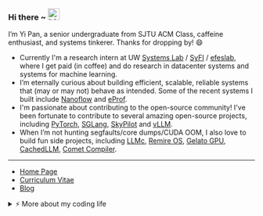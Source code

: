 ### Hi there ~ <img src="https://user-images.githubusercontent.com/1303154/88677602-1635ba80-d120-11ea-84d8-d263ba5fc3c0.gif" width="24px" alt="hi">

I’m Yi Pan, a senior undergraduate from SJTU ACM Class, caffeine enthusiast, and systems tinkerer. Thanks for dropping by! 😄

- Currently I'm a research intern at UW [Systems Lab](https://syslab.cs.washington.edu/) / [SyFI](https://syfi.cs.washington.edu) / [efeslab](https://homes.cs.washington.edu/~baris/team/), where I get paid (in coffee) and do research in datacenter systems and systems for machine learning.
- I’m eternally curious about building efficient, scalable, reliable systems that (may or may not) behave as intended. Some of the recent systems I built include [Nanoflow](https://github.com/efeslab/Nanoflow) and [eProf](https://github.com/uw-syfi/eProf).
- I'm passionate about contributing to the open-source community! I've been fortunate to contribute to several amazing open-source projects, including [PyTorch](https://github.com/pytorch), [SGLang](https://github.com/sgl-project/sglang), [SkyPilot](https://github.com/skypilot-org) and [vLLM](https://github.com/vllm-project).
- When I’m not hunting segfaults/core dumps/CUDA OOM, I also love to build fun side projects, including [LLMc](https://github.com/uw-syfi/LLMc), [Remire OS](https://github.com/Conless/remire), [Gelato GPU](https://github.com/dolce-project/gelato), [CachedLLM](https://github.com/Conless/CachedLLM), [Comet Compiler](https://github.com/Conless/comet).

---

* [Home Page](https://conless.dev)
* [Curriculum Vitae](https://conless.dev/assets/pdf/resume.pdf)
* [Blog](https://conless.dev/blog)

<details>
<summary>⚡️ More about my coding life</summary>
<br />
<p align="center"> 
  <img width="48%" src="https://github-readme-stats.vercel.app/api?username=Conless&theme=tokyonight&show_icons=true&hide_border=true&count_private=true" />
  <img width="51%" src="https://github-readme-streak-stats.herokuapp.com/?user=Conless&theme=tokyonight&hide_border=true" />
</p>

</details>
